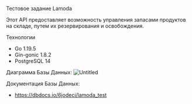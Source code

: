 Тестовое задание Lamoda

Этот API предоставляет возможность управления запасами продуктов на складе, путем их резервирования и освобождения.

Технологии
- Go 1.19.5
- Gin-gonic 1.8.2
- PostgreSQL 14

Диаграмма Базы Данных:
![Untitled](https://user-images.githubusercontent.com/65400970/219599773-fb08868d-00cd-4e3c-baab-d231532da420.png)

Документация Базы Данных:
- https://dbdocs.io/6jodeci/lamoda_test
